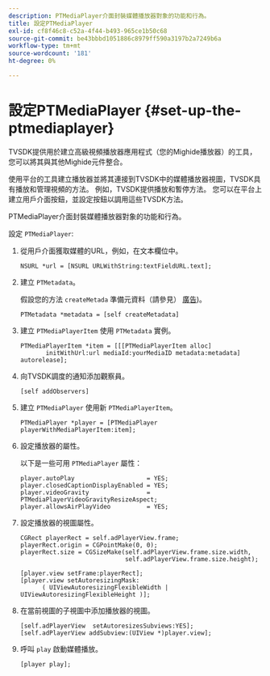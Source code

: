 ```yaml
---
description: PTMediaPlayer介面封裝媒體播放器對象的功能和行為。
title: 設定PTMediaPlayer
exl-id: cf8f46c8-c52a-4f44-b493-965ce1b50c68
source-git-commit: be43bbbd1051886c8979ff590a3197b2a7249b6a
workflow-type: tm+mt
source-wordcount: '181'
ht-degree: 0%

---
```


# 設定PTMediaPlayer {#set-up-the-ptmediaplayer}

TVSDK提供用於建立高級視頻播放器應用程式（您的Mighide播放器）的工具，您可以將其與其他Mighide元件整合。

使用平台的工具建立播放器並將其連接到TVSDK中的媒體播放器視圖，TVSDK具有播放和管理視頻的方法。 例如，TVSDK提供播放和暫停方法。 您可以在平台上建立用戶介面按鈕，並設定按鈕以調用這些TVSDK方法。

PTMediaPlayer介面封裝媒體播放器對象的功能和行為。

設定 `PTMediaPlayer`:

1. 從用戶介面獲取媒體的URL，例如，在文本欄位中。

   ```
   NSURL *url = [NSURL URLWithString:textFieldURL.text];
   ```

1. 建立 `PTMetadata`。

   假設您的方法 `createMetada` 準備元資料（請參見） [廣告](../ad-insertion/r-psdk-ios-1.4-advertising-requirements.md))。

   ```
   PTMetadata *metadata = [self createMetadata]
   ```

1. 建立 `PTMediaPlayerItem` 使用 `PTMetadata` 實例。

   ```
   PTMediaPlayerItem *item = [[[PTMediaPlayerItem alloc] 
          initWithUrl:url mediaId:yourMediaID metadata:metadata] autorelease];
   ```

1. 向TVSDK調度的通知添加觀察員。

   ```
   [self addObservers]
   ```

1. 建立 `PTMediaPlayer` 使用新 `PTMediaPlayerItem`。

   ```
   PTMediaPlayer *player = [PTMediaPlayer playerWithMediaPlayerItem:item];
   ```

1. 設定播放器的屬性。

   以下是一些可用 `PTMediaPlayer` 屬性：

   ```
   player.autoPlay                    = YES;  
   player.closedCaptionDisplayEnabled = YES; 
   player.videoGravity                = PTMediaPlayerVideoGravityResizeAspect;  
   player.allowsAirPlayVideo          = YES;
   ```

1. 設定播放器的視圖屬性。

   ```
   CGRect playerRect = self.adPlayerView.frame;  
   playerRect.origin = CGPointMake(0, 0); 
   playerRect.size = CGSizeMake(self.adPlayerView.frame.size.width,  
                                self.adPlayerView.frame.size.height); 
   
   [player.view setFrame:playerRect]; 
   [player.view setAutoresizingMask:  
         ( UIViewAutoresizingFlexibleWidth | UIViewAutoresizingFlexibleHeight )];
   ```

1. 在當前視圖的子視圖中添加播放器的視圖。

   ```
   [self.adPlayerView  setAutoresizesSubviews:YES];  
   [self.adPlayerView addSubview:(UIView *)player.view];
   ```

1. 呼叫 `play` 啟動媒體播放。

   ```
   [player play];
   ```
